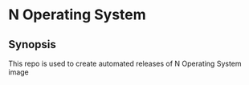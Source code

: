 # N Operating System

## Synopsis

This repo is used to create automated releases of N Operating System image
